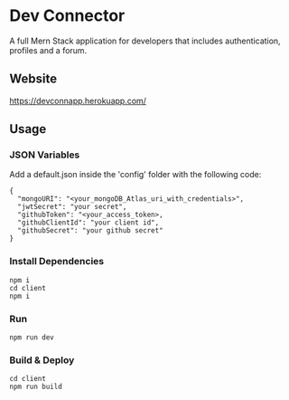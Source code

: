 # Dev Connector
A full Mern Stack application for developers that includes authentication, profiles and a forum.


## Website
https://devconnapp.herokuapp.com/

## Usage

### JSON Variables
Add a default.json inside the 'config' folder with the following code:

~~~
{
  "mongoURI": "<your_mongoDB_Atlas_uri_with_credentials>",
  "jwtSecret": "your secret",
  "githubToken": "<your_access_token>,
  "githubClientId": "your client id",
  "githubSecret": "your github secret"
}
~~~

### Install Dependencies
~~~
npm i
cd client
npm i
~~~

### Run
~~~
npm run dev
~~~

### Build & Deploy
~~~
cd client
npm run build
~~~

